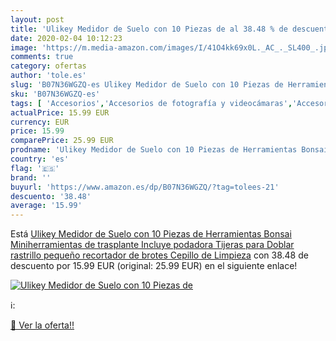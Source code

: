 ```yaml
---
layout: post
title: 'Ulikey Medidor de Suelo con 10 Piezas de al 38.48 % de descuento'
date: 2020-02-04 10:12:23
image: 'https://m.media-amazon.com/images/I/41O4kk69x0L._AC_._SL400_.jpg'
comments: true
category: ofertas
author: 'tole.es'
slug: 'B07N36WGZQ-es Ulikey Medidor de Suelo con 10 Piezas de Herramientas...'
sku: 'B07N36WGZQ-es'
tags: [ 'Accesorios','Accesorios de fotografía y videocámaras','Accesorios para portátiles y netbooks','Bolsas y fundas para cámaras compactas','Bolsas y fundas para cámaras digitales','Bolsas y fundas para cámaras,  videocámaras y prismáticos','Bolsas y fundas para portátiles y netbooks','Electrónica','Fotografía y videocámaras','Informática','Mochilas para portátiles y netbooks','tijeras', ]
actualPrice: 15.99 EUR
currency: EUR
price: 15.99
comparePrice: 25.99 EUR
prodname: 'Ulikey Medidor de Suelo con 10 Piezas de Herramientas Bonsai  Miniherramientas de trasplante  Incluye podadora  Tijeras para Doblar  rastrillo pequeño  recortador de brotes  Cepillo de Limpieza'
country: 'es'
flag: '🇪🇸'
brand: ''
buyurl: 'https://www.amazon.es/dp/B07N36WGZQ/?tag=tolees-21'
descuento: '38.48'
average: '15.99'
---
```


Está [Ulikey Medidor de Suelo con 10 Piezas de Herramientas Bonsai  Miniherramientas de trasplante  Incluye podadora  Tijeras para Doblar  rastrillo pequeño  recortador de brotes  Cepillo de Limpieza](https://www.amazon.es/dp/B07N36WGZQ/?tag=tolees-21) con 38.48 de descuento por 15.99 EUR (original: 25.99 EUR) en el siguiente enlace!

[![Ulikey Medidor de Suelo con 10 Piezas de](https://m.media-amazon.com/images/I/41O4kk69x0L._AC_._SL400_.jpg)](https://www.amazon.es/dp/B07N36WGZQ/?tag=tolees-21)

ℹ️:


[🛒 Ver la oferta!!](https://www.amazon.es/dp/B07N36WGZQ/?tag=tolees-21)

